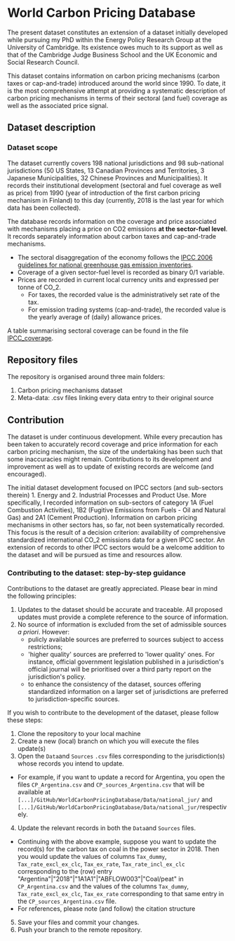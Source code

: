 # World Carbon Pricing Database

The present dataset constitutes an extension of a dataset initially developed while pursuing my PhD within the Energy Policy Research Group at the University of Cambridge. Its existence owes much to its support as well as that of the Cambridge Judge Business School and the UK Economic and Social Research Council.

This dataset contains information on carbon pricing mechanisms (carbon taxes or cap-and-trade) introduced around the world since 1990.
To date, it is the most comprehensive attempt at providing a systematic description of carbon pricing mechanisms in terms of their sectoral (and fuel) coverage as well as the associated price signal.

## Dataset description
### Dataset scope

The dataset currently covers 198 national jurisdictions and 98 sub-national jurisdictions (50 US States, 13 Canadian Provinces and Territories, 3 Japanese Municipalities, 32 Chinese Provinces and Municipalities). It records their institutional development (sectoral and fuel coverage as well as price) from 1990 (year of introduction of the first carbon pricing mechanism in Finland) to this day (currently, 2018 is the last year for which data has been collected).

The database records information on the coverage and price associated with mechanisms placing a price on CO2 emissions **at the sector-fuel level**. It records separately information about carbon taxes and cap-and-trade mechanisms.

- The sectoral disaggregation of the economy follows the [IPCC 2006 guidelines for national greenhouse gas emission inventories](https://www.ipcc-nggip.iges.or.jp/public/2006gl/). 
- Coverage of a given sector-fuel level is recorded as binary 0/1 variable.
- Prices are recorded in current local currency units and expressed per tonne of CO_2. 
  - For taxes, the recorded value is the administratively set rate of the tax.
  - For emission trading systems (cap-and-trade), the recorded value is the yearly average of (daily) allowance prices.

A table summarising sectoral coverage can be found in the file [IPCC_coverage](https://github.com/gd1989/WorldCarbonPricingDatabase/blob/master/IPCC_coverage.md).

## Repository files

The repository is organised around three main folders:
1. Carbon pricing mechanisms dataset
2. Meta-data: .csv files linking every data entry to their original source

## Contribution

The dataset is under continuous development. While every precaution has been taken to accurately record coverage and price information for each carbon pricing mechanism, the size of the undertaking has been such that some inaccuracies might remain. Contributions to its development and improvement as well as to update of existing records are welcome (and encouraged).

The initial dataset development focused on IPCC sectors (and sub-sectors therein) 1. Energy and 2. Industrial Processes and Product Use. More specifically, I recorded information on sub-sectors of category 1A (Fuel Combustion Activities), 1B2 (Fugitive Emissions from Fuels - Oil and Natural Gas) and 2A1 (Cement Production). Information on carbon pricing mechanisms in other sectors has, so far, not been systematically recorded. This focus is the result of a decision criterion: availability of comprehensive standardized international CO_2 emissions data for a given IPCC sector. An extension of records to other IPCC sectors would be a welcome addition to the dataset and will be pursued as time and resources allow.

### Contributing to the dataset: step-by-step guidance

Contributions to the dataset are greatly appreciated. Please bear in mind the following principles:
1. Updates to the dataset should be accurate and traceable. All proposed updates must provide a complete reference to the source of information.
2. No source of information is excluded from the set of admissible sources *a priori*. However:
    - pulicly available sources are preferred to sources subject to access restrictions;
    - 'higher quality' sources are preferred to 'lower quality' ones. For instance, official government legislation published in a jurisdiction's official journal will be prioritised over a third party report on the jurisdiction's policy.
    - to enhance the consistency of the dataset, sources offering standardized information on a larger set of jurisdictions are preferred to jurisdiction-specific sources.
    
If you wish to contribute to the development of the dataset, please follow these steps:
1. Clone the repository to your local machine
2. Create a new (local) branch on which you will execute the files update(s)
3. Open the `Data`and `Sources` `.csv` files corresponding to the jurisdiction(s) whose records you intend to update.
  - For example, if you want to update a record for Argentina, you open the files `CP_Argentina.csv` and `CP_sources_Argentina.csv` that will be available at `[...]/GitHub/WorldCarbonPricingDatabase/Data/national_jur/` and `[...]/GitHub/WorldCarbonPricingDatabase/Data/national_jur/`respectively.  
4. Update the relevant records in both the `Data`and `Sources` files.
  - Continuing with the above example, suppose you want to update the record(s) for the carbon tax on coal in the power sector in 2018. Then you would update the values of columns `Tax_dummy`, `Tax_rate_excl_ex_clc`, `Tax_ex_rate`, `Tax_rate_incl_ex_clc` corresponding to the (row) entry "Argentina"|"2018"|"1A1A1"|"ABFLOW003"|"Coal/peat" in `CP_Argentina.csv` and the values of the columns `Tax_dummy`, `Tax_rate_excl_ex_clc`, `Tax_ex_rate` corresponding to that same entry in the `CP_sources_Argentina.csv` file.
  - For references, please note (and follow) the citation structure
5. Save your files and commit your changes.
6. Push your branch to the remote repository.
  
  
